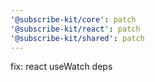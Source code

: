 ```yaml
---
'@subscribe-kit/core': patch
'@subscribe-kit/react': patch
'@subscribe-kit/shared': patch
---
```


fix: react useWatch deps
